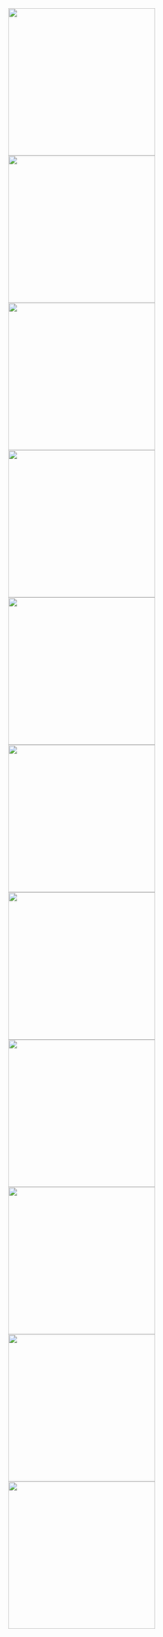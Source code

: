 <img src = "https://github.com/user-attachments/assets/42d72f64-80f6-4446-8cec-6d05f831c1cd" width = "300" />
<img src = "https://github.com/user-attachments/assets/c07b31ea-565e-4250-b097-ebe7032f2034" width = "300" />
<img src = "https://github.com/user-attachments/assets/bc8bcd67-bd77-43ce-8cde-d0f11a571241"  width = "300" />
<img src = "https://github.com/user-attachments/assets/b8202bc5-ee9e-427f-990a-85c0ddfc09e3" width = "300" />
<img src = "https://github.com/user-attachments/assets/0bce0e73-9c63-4ac9-833d-2ee3421dcff4"  width = "300" />
<img src = "https://github.com/user-attachments/assets/0c64e74e-d026-40cd-90a5-356d0e817689" width = "300" />
<img src = "https://github.com/user-attachments/assets/aaa81367-63db-4f85-844e-6e0c7e268191"  width = "300" />
<img src = "https://github.com/user-attachments/assets/81ace23d-34fe-484b-90f0-b53265a745b5"  width = "300" />
<img src = "https://github.com/user-attachments/assets/686c25eb-e87a-4f13-804d-a473d5ed9a1a"  width = "300" />
<img src = "https://github.com/user-attachments/assets/2fd6b416-0704-461b-bf2c-3fe2efaa899f"  width = "300" />
<img src = "https://github.com/user-attachments/assets/99e91796-c5ec-4e8a-b28d-7bd30c7dedac"  width = "300" />
